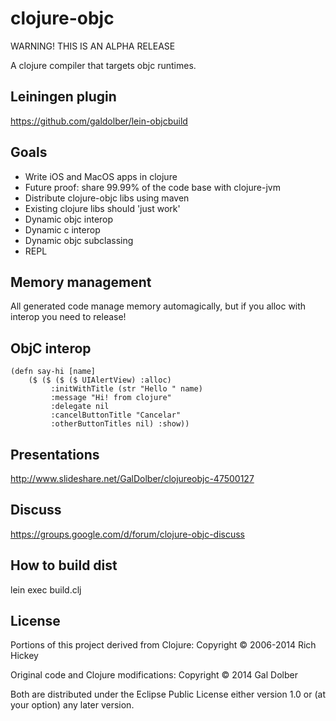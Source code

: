 # clojure-objc

WARNING! THIS IS AN ALPHA RELEASE

A clojure compiler that targets objc runtimes.

## Leiningen plugin
 
 https://github.com/galdolber/lein-objcbuild

## Goals

 * Write iOS and MacOS apps in clojure
 * Future proof: share 99.99% of the code base with clojure-jvm
 * Distribute clojure-objc libs using maven
 * Existing clojure libs should 'just work'
 * Dynamic objc interop
 * Dynamic c interop
 * Dynamic objc subclassing
 * REPL
 
## Memory management
 
 All generated code manage memory automagically, but if you alloc with interop you need to release!
 
## ObjC interop

    (defn say-hi [name]
        ($ ($ ($ ($ UIAlertView) :alloc)
             :initWithTitle (str "Hello " name)
             :message "Hi! from clojure"
             :delegate nil
             :cancelButtonTitle "Cancelar"
             :otherButtonTitles nil) :show))
 
## Presentations

http://www.slideshare.net/GalDolber/clojureobjc-47500127
 
## Discuss
 
 https://groups.google.com/d/forum/clojure-objc-discuss
 
## How to build dist
 
 lein exec build.clj

## License

Portions of this project derived from Clojure:
Copyright © 2006-2014 Rich Hickey

Original code and Clojure modifications:
Copyright © 2014 Gal Dolber

Both are distributed under the Eclipse Public License either version 1.0 or (at your option) any later version.
